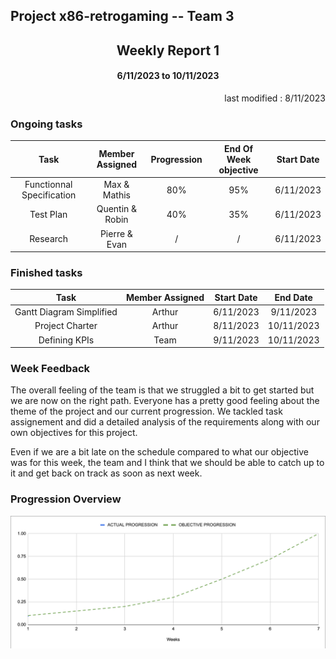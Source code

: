 Project x86-retrogaming -- Team 3
---

<h2 align="center">Weekly Report 1</h2>

<h4 align="center">6/11/2023 to 10/11/2023</h4>

<p align="right">last modified : 8/11/2023</p>

### Ongoing tasks

<div align="center">

|           Task            |   Member Assigned   |   Progression   |   End Of Week objective   |   Start Date  |
|:-------------------------:|:-------------------:|:---------------:|:-------------------------:|:-------------:|
|Functionnal Specification  |Max & Mathis         |80%              |95%                        |6/11/2023      |
|Test Plan                  |Quentin & Robin      |40%              |35%                        |6/11/2023      |
|Research                   |Pierre & Evan        |/                |/                          |6/11/2023      |


</div>

### Finished tasks

<div align="center">

|           Task            |   Member Assigned     |  Start Date   |   End Date  |
|:-------------------------:|:---------------------:|:-------------:|:-----------:|
|Gantt Diagram Simplified   |Arthur                 |6/11/2023      |9/11/2023    |
|Project Charter            |Arthur                 |8/11/2023      |10/11/2023   |
|Defining KPIs              |Team                   |9/11/2023      |10/11/2023   |

</div>

### Week Feedback

The overall feeling of the team is that we struggled a bit to get started but we are now on the right path. Everyone has a pretty good feeling about the theme of the project and our current progression. We tackled task assignement and did a detailed analysis of the requirements along with our own objectives for this project.

Even if we are a bit late on the schedule compared to what our objective was for this week, the team and I think that we should be able to catch up to it and get back on track as soon as next week.

### Progression Overview

<div align="center">

![Progression](/Documents/pictures/Weekly-Report/Progression-Week-1.png)

</div>